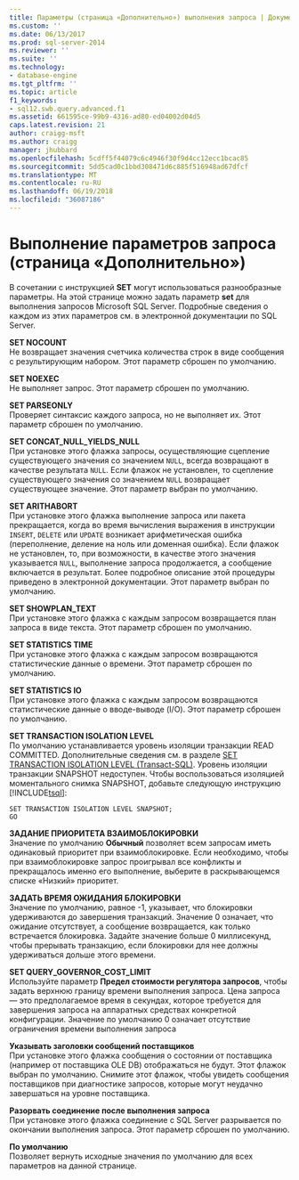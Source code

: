 ```yaml
---
title: Параметры (страница «Дополнительно») выполнения запроса | Документы Microsoft
ms.custom: ''
ms.date: 06/13/2017
ms.prod: sql-server-2014
ms.reviewer: ''
ms.suite: ''
ms.technology:
- database-engine
ms.tgt_pltfrm: ''
ms.topic: article
f1_keywords:
- sql12.swb.query.advanced.f1
ms.assetid: 661595ce-99b9-4316-ad80-ed04002d04d5
caps.latest.revision: 21
author: craigg-msft
ms.author: craigg
manager: jhubbard
ms.openlocfilehash: 5cdff5f44079c6c4946f30f9d4cc12ecc1bcac85
ms.sourcegitcommit: 5dd5cad0c1bbd308471d6c885f516948ad67dfcf
ms.translationtype: MT
ms.contentlocale: ru-RU
ms.lasthandoff: 06/19/2018
ms.locfileid: "36087186"
---
```

# <a name="query-options-execution-advanced-page"></a>Выполнение параметров запроса (страница «Дополнительно»)
  В сочетании с инструкцией **SET** могут использоваться разнообразные параметры. На этой странице можно задать параметр **set** для выполнения запросов Microsoft SQL Server. Подробные сведения о каждом из этих параметров см. в электронной документации по SQL Server.  
  
 **SET NOCOUNT**  
 Не возвращает значения счетчика количества строк в виде сообщения с результирующим набором. Этот параметр сброшен по умолчанию.  
  
 **SET NOEXEC**  
 Не выполняет запрос. Этот параметр сброшен по умолчанию.  
  
 **SET PARSEONLY**  
 Проверяет синтаксис каждого запроса, но не выполняет их. Этот параметр сброшен по умолчанию.  
  
 **SET CONCAT_NULL_YIELDS_NULL**  
 При установке этого флажка запросы, осуществляющие сцепление существующего значения со значением `NULL`, всегда возвращают в качестве результата `NULL`. Если флажок не установлен, то сцепление существующего значения со значением `NULL` возвращает существующее значение. Этот параметр выбран по умолчанию.  
  
 **SET ARITHABORT**  
 При установке этого флажка выполнение запроса или пакета прекращается, когда во время вычисления выражения в инструкции `INSERT`, `DELETE` или `UPDATE` возникает арифметическая ошибка (переполнение, деление на ноль или доменная ошибка). Если флажок не установлен, то, при возможности, в качестве этого значения указывается `NULL`, выполнение запроса продолжается, а сообщение включается в результат. Более подробное описание этой процедуры приведено в электронной документации. Этот параметр выбран по умолчанию.  
  
 **SET SHOWPLAN_TEXT**  
 При установке этого флажка с каждым запросом возвращается план запроса в виде текста. Этот параметр сброшен по умолчанию.  
  
 **SET STATISTICS TIME**  
 При установке этого флажка с каждым запросом возвращаются статистические данные о времени. Этот параметр сброшен по умолчанию.  
  
 **SET STATISTICS IO**  
 При установке этого флажка с каждым запросом возвращаются статистические данные о вводе-выводе (I/O). Этот параметр сброшен по умолчанию.  
  
 **SET TRANSACTION ISOLATION LEVEL**  
 По умолчанию устанавливается уровень изоляции транзакции READ COMMITTED. Дополнительные сведения см. в разделе [SET TRANSACTION ISOLATION LEVEL (Transact-SQL)](/sql/t-sql/statements/set-transaction-isolation-level-transact-sql). Уровень изоляции транзакции SNAPSHOT недоступен. Чтобы воспользоваться изоляцией моментального снимка SNAPSHOT, добавьте следующую инструкцию [!INCLUDE[tsql](../includes/tsql-md.md)]:  
  
```  
SET TRANSACTION ISOLATION LEVEL SNAPSHOT;  
GO  
```  
  
 **ЗАДАНИЕ ПРИОРИТЕТА ВЗАИМОБЛОКИРОВКИ**  
 Значение по умолчанию **Обычный** позволяет всем запросам иметь одинаковый приоритет при взаимоблокировке. Если необходимо, чтобы при взаимоблокировке запрос проигрывал все конфликты и прекращалось именно его выполнение, выберите в раскрывающемся списке «Низкий» приоритет.  
  
 **ЗАДАТЬ ВРЕМЯ ОЖИДАНИЯ БЛОКИРОВКИ**  
 Значение по умолчанию, равное -1, указывает, что блокировки удерживаются до завершения транзакций. Значение 0 означает, что ожидание отсутствует, а сообщение возвращается, как только встречается блокировка. Задайте значение больше 0 миллисекунд, чтобы прерывать транзакцию, если блокировки для нее должны удерживаться дольше этого времени.  
  
 **SET QUERY_GOVERNOR_COST_LIMIT**  
 Используйте параметр **Предел стоимости регулятора запросов**, чтобы задать верхнюю границу времени выполнения запроса. Цена запроса — это предполагаемое время в секундах, которое требуется для завершения запроса на аппаратных средствах конкретной конфигурации. Значение по умолчанию 0 означает отсутствие ограничения времени выполнения запроса  
  
 **Указывать заголовки сообщений поставщиков**  
 При установке этого флажка сообщения о состоянии от поставщика (например от поставщика OLE DB) отображаться не будут. Этот флажок выбран по умолчанию. Снимите этот флажок, чтобы увидеть сообщения поставщиков при диагностике запросов, которые могут неудачно завершаться на уровне поставщика.  
  
 **Разорвать соединение после выполнения запроса**  
 При установке этого флажка соединение с SQL Server разрывается по окончании выполнения запроса. Этот параметр сброшен по умолчанию.  
  
 **По умолчанию**  
 Позволяет вернуть исходные значения по умолчанию для всех параметров на данной странице.  
  
  
